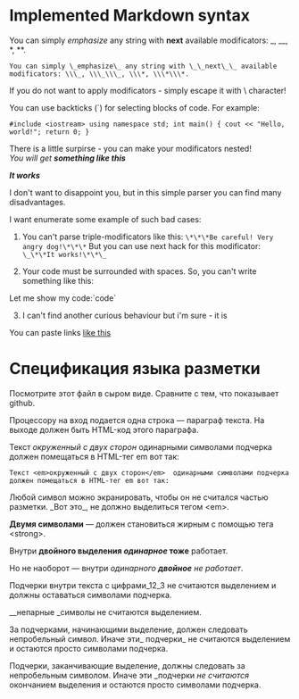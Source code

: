 # Implemented Markdown syntax

You can simply _emphasize_ any string with __next__ available modificators: \_, \_\_, \*, \*\*.

`You can simply \_emphasize\_ any string with \_\_next\_\_ available modificators: \\\_, \\\_\\\_, \\\*, \\\*\\\*.`

If you do not want to apply modificators - simply escape it with \\ character!

You can use backticks (\`) for selecting blocks of code. For example:

`#include <iostream>
using namespace std;
int main()
{
	cout << "Hello, world!";
	return 0;
}`

There is a little surpirse - you can make your modificators nested!  
*You will get **something like this***

 __*It works*__

I don't want to disappoint you, but in this simple parser you can find many disadvantages.

I want enumerate some example of such bad cases:

1. You can't parse triple-modificators like this: `\*\*\*Be careful! Very angry dog!\*\*\*` 
But you can use next hack for this modificator: `\_\*\*It works!\*\*\_`

2. Your code must be surrounded with spaces. So, you can't write something like this:

Let me show my code:\`code\`

3. I can't find another curious behaviour but i'm sure - it is

You can paste links [like this](http://umqra.github.io/adaptive_design)

# Спецификация языка разметки

Посмотрите этот файл в сыром виде. Сравните с тем, что показывает github.

Процессору на вход подается одна строка — параграф текста. 
На выходе должен быть HTML-код этого параграфа.

Текст _окруженный с двух сторон_  одинарными символами подчерка 
должен помещаться в HTML-тег em вот так:

`Текст <em>окруженный с двух сторон</em>  одинарными символами подчерка 
должен помещаться в HTML-тег em вот так:`

Любой символ можно экранировать, чтобы он не считался частью разметки. 
\_Вот это\_, не должно выделиться тегом \<em\>.

__Двумя символами__ — должен становиться жирным с помощью тега \<strong\>.

Внутри __двойного выделения _одинарное_ тоже__ работает.

Но не наоборот — внутри _одинарного __двойное__ не работает_.

Подчерки внутри текста c цифрами_12_3 не считаются выделением и должны оставаться символами подчерка.

__непарные _символы не считаются выделением.

За подчерками, начинающими выделение, должен следовать непробельный символ. Иначе эти_ подчерки_ не считаются выделением 
и остаются просто символами подчерка.

Подчерки, заканчивающие выделение, должны следовать за непробельным символом. Иначе эти _подчерки _не считаются_ окончанием выделения 
и остаются просто символами подчерка.
